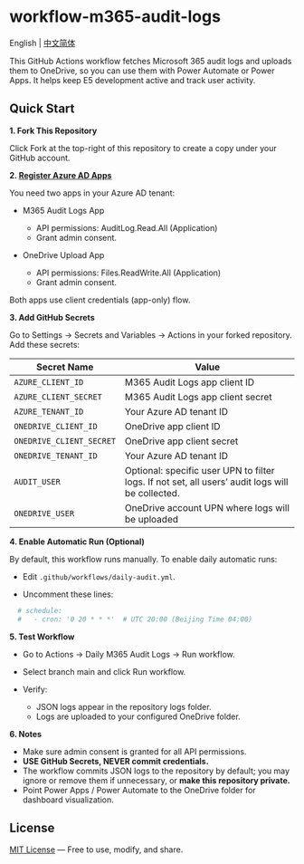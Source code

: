 # workflow-m365-audit-logs

English | [中文简体](./README.zh-CN.md)

This GitHub Actions workflow fetches Microsoft 365 audit logs and uploads them to OneDrive, so you can use them with Power Automate or Power Apps. It helps keep E5 development active and track user activity.

## Quick Start

**1. Fork This Repository**

Click Fork at the top-right of this repository to create a copy under your GitHub account.

**2. [Register Azure AD Apps](https://portal.azure.com/#view/Microsoft_AAD_RegisteredApps/ApplicationsListBlade)**

You need two apps in your Azure AD tenant:

- M365 Audit Logs App
  - API permissions: AuditLog.Read.All (Application)
  - Grant admin consent.

- OneDrive Upload App
  - API permissions: Files.ReadWrite.All (Application)
  - Grant admin consent.

Both apps use client credentials (app-only) flow.

**3. Add GitHub Secrets**

Go to Settings → Secrets and Variables → Actions in your forked repository. Add these secrets:

| Secret Name | Value |
| --- | --- |
| `AZURE_CLIENT_ID` | M365 Audit Logs app client ID |
| `AZURE_CLIENT_SECRET` | M365 Audit Logs app client secret |
| `AZURE_TENANT_ID` | Your Azure AD tenant ID |
| `ONEDRIVE_CLIENT_ID` | OneDrive app client ID |
| `ONEDRIVE_CLIENT_SECRET` | OneDrive app client secret |
| `ONEDRIVE_TENANT_ID` | Your Azure AD tenant ID |
| `AUDIT_USER` | Optional: specific user UPN to filter logs. If not set, all users’ audit logs will be collected. |
| `ONEDRIVE_USER` | OneDrive account UPN where logs will be uploaded |

**4. Enable Automatic Run (Optional)**

By default, this workflow runs manually. To enable daily automatic runs:

- Edit `.github/workflows/daily-audit.yml`.

- Uncomment these lines:

```yml
  # schedule:
  #   - cron: '0 20 * * *'  # UTC 20:00 (Beijing Time 04:00)
```

**5. Test Workflow**

- Go to Actions → Daily M365 Audit Logs → Run workflow.

- Select branch main and click Run workflow.

- Verify:
  - JSON logs appear in the repository logs folder.
  - Logs are uploaded to your configured OneDrive folder.

**6. Notes**

- Make sure admin consent is granted for all API permissions.
- **USE GitHub Secrets, NEVER commit credentials.**
- The workflow commits JSON logs to the repository by default; you may ignore or remove them if unnecessary, or **make this repository private.**
- Point Power Apps / Power Automate to the OneDrive folder for dashboard visualization.

## License

[MIT License](LICENSE) — Free to use, modify, and share.
